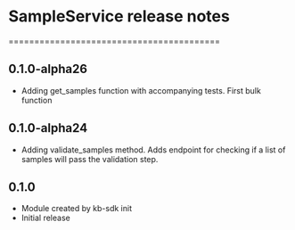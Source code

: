 # SampleService release notes
=========================================

0.1.0-alpha26
-----
* Adding get_samples function with accompanying tests. First bulk function

0.1.0-alpha24
-----
* Adding validate_samples method. Adds endpoint for checking if a list of samples will pass the validation step.

0.1.0
-----
* Module created by kb-sdk init
* Initial release
